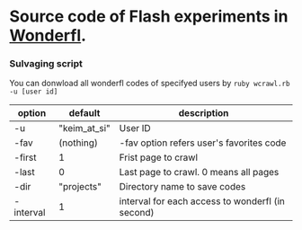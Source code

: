 # Source code of Flash experiments in [Wonderfl](http://wonderfl.net/user/keim_at_Si/codes).

### Sulvaging script
You can donwload all wonderfl codes of specifyed users by `ruby wcrawl.rb -u [user id]`

|option|default|description|
|---|---|---|
|-u|"keim_at_si"|User ID|
|-fav|(nothing)|-fav option refers user's favorites code|
|-first|1|Frist page to crawl|
|-last|0|Last page to crawl. 0 means all pages|
|-dir|"projects"|Directory name to save codes|
|-interval|1|interval for each access to wonderfl (in second)|
